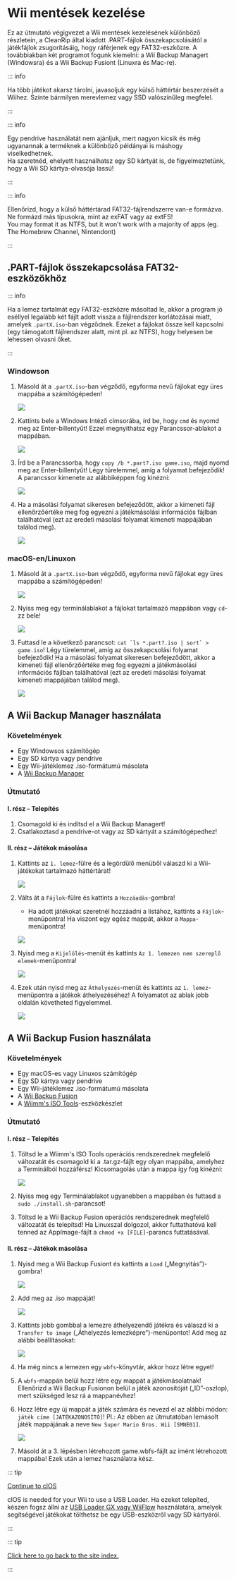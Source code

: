 # Wii mentések kezelése

Ez az útmutató végigvezet a Wii mentések kezelésének különböző részletein, a CleanRip által kiadott .PART-fájlok összekapcsolásától a játékfájlok zsugorításáig, hogy ráférjenek egy FAT32-eszközre. A továbbiakban két programot fogunk kiemelni: a Wii Backup Managert (Windowsra) és a Wii Backup Fusiont (Linuxra és Mac-re).

::: info

Ha több játékot akarsz tárolni, javasoljuk egy külső háttértár beszerzését a Wiihez. Szinte bármilyen merevlemez vagy SSD valószínűleg megfelel.

:::

::: info

Egy pendrive használatát nem ajánljuk, mert nagyon kicsik és még ugyanannak a terméknek a különböző példányai is máshogy viselkedhetnek. <br>
Ha szeretnéd, ehelyett használhatsz egy SD kártyát is, de figyelmeztetünk, hogy a Wii SD kártya-olvasója lassú!

:::

::: info

Ellenőrizd, hogy a külső háttértárad FAT32-fájlrendszerre van-e formázva. Ne formázd más típusokra, mint az exFAT vagy az extFS! <br>
You may format it as NTFS, but it won't work with a majority of apps (eg. The Homebrew Channel, Nintendont)

:::

## .PART-fájlok összekapcsolása FAT32-eszközökhöz

::: info

Ha a lemez tartalmát egy FAT32-eszközre másoltad le, akkor a program jó eséllyel legalább két fájlt adott vissza a fájlrendszer korlátozásai miatt, amelyek `.partX.iso`-ban végződnek. Ezeket a fájlokat össze kell kapcsolni (egy támogatott fájlrendszer alatt, mint pl. az NTFS), hogy helyesen be lehessen olvasni őket.

:::

### Windowson

1. Másold át a `.partX.iso`-ban végződő, egyforma nevű fájlokat egy üres mappába a számítógépeden!

   ![](/images/desktop-apps/WBM/dumpedpartfiles.png)

2. Kattints bele a Windows Intéző címsorába, írd be, hogy `cmd` és nyomd meg az Enter-billentyűt! Ezzel megnyithatsz egy Parancssor-ablakot a mappában.

   ![](/images/desktop-apps/WBM/opencmd.png)

3. Írd be a Parancssorba, hogy `copy /b *.part?.iso game.iso`, majd nyomd meg az Enter-billentyűt! Légy türelemmel, amíg a folyamat befejeződik! A parancssor kimenete az alábbiképpen fog kinézni:

   ![](/images/desktop-apps/WBM/joinpartfiles.png)

4. Ha a másolási folyamat sikeresen befejeződött, akkor a kimeneti fájl ellenőrzőértéke meg fog egyezni a játékmásolási információs fájlban találhatóval (ezt az eredeti másolási folyamat kimeneti mappájában találod meg).

   ![](/images/desktop-apps/WBM/filemd5.png)

### macOS-en/Linuxon

1. Másold át a `.partX.iso`-ban végződő, egyforma nevű fájlokat egy üres mappába a számítógépeden!

   ![](/images/desktop-apps/WBM/dumpedpartfileslinux.png)

2. Nyiss meg egy terminálablakot a fájlokat tartalmazó mappában vagy `cd`-zz bele!

   ![](/images/desktop-apps/WBM/openterminallinux.png)

3. Futtasd le a következő parancsot: ``cat `ls *.part?.iso | sort` > game.iso``! Légy türelemmel, amíg az összekapcsolási folyamat befejeződik! Ha a másolási folyamat sikeresen befejeződött, akkor a kimeneti fájl ellenőrzőértéke meg fog egyezni a játékmásolási információs fájlban találhatóval (ezt az eredeti másolási folyamat kimeneti mappájában találod meg).

   ![](/images/desktop-apps/WBM/mergesuccesslinux.png)

## A Wii Backup Manager használata

### Követelmények

- Egy Windowsos számítógép
- Egy SD kártya vagy pendrive
- Egy Wii-játéklemez .iso-formátumú másolata
- A [Wii Backup Manager](https://static.wiidatabase.de/Wii-Backup-Manager.zip)

### Útmutató

#### I. rész – Telepítés

1. Csomagold ki és indítsd el a Wii Backup Managert!
2. Csatlakoztasd a pendrive-ot vagy az SD kártyát a számítógépedhez!

#### II. rész – Játékok másolása

1. Kattints az `1. lemez`-fülre és a legördülő menüből válaszd ki a Wii-játékokat tartalmazó háttértárat!

   ![](/images/desktop-apps/WBM/select_drive.png)

2. Válts át a `Fájlok`-fülre és kattints a `Hozzáadás`-gombra!

   - Ha adott játékokat szeretnél hozzáadni a listához, kattints a `Fájlok`-menüpontra! Ha viszont egy egész mappát, akkor a `Mappa`-menüpontra!

   ![](/images/desktop-apps/WBM/select_games.png)

3. Nyisd meg a `Kijelölés`-menüt és kattints `Az 1. lemezen nem szereplő elemek`-menüpontra!

   ![](/images/desktop-apps/WBM/select_games2.png)

4. Ezek után nyisd meg az `Áthelyezés`-menüt és kattints az `1. lemez`-menüpontra a játékok áthelyezéséhez! A folyamatot az ablak jobb oldalán követheted figyelemmel.

   ![](/images/desktop-apps/WBM/transfer_todrive.png)

## A Wii Backup Fusion használata

### Követelmények

- Egy macOS-es vagy Linuxos számítógép
- Egy SD kártya vagy pendrive
- Egy Wii-játéklemez .iso-formátumú másolata
- A [Wii Backup Fusion](https://github.com/larsenv/Wii-Backup-Fusion)
- A [Wiimm's ISO Tools](https://wit.wiimm.de/download.html)-eszközkészlet

### Útmutató

#### I. rész – Telepítés

1. Töltsd le a Wiimm's ISO Tools operációs rendszerednek megfelelő változatát és csomagold ki a .tar.gz-fájlt egy olyan mappába, amelyhez a Terminálból hozzáférsz! Kicsomagolás után a mappa így fog kinézni:

   ![](/images/desktop-apps/WBM/witinstallfolder.png)

2. Nyiss meg egy Terminálablakot ugyanebben a mappában és futtasd a `sudo ./install.sh`-parancsot!

3. Töltsd le a Wii Backup Fusion operációs rendszerednek megfelelő változatát és telepítsd! Ha Linuxszal dolgozol, akkor futtathatóvá kell tenned az AppImage-fájlt a `chmod +x [FILE]`-parancs futtatásával.

#### II. rész – Játékok másolása

1. Nyisd meg a Wii Backup Fusiont és kattints a `Load` („Megnyitás”)-gombra!

   ![](/images/desktop-apps/WBM/loadwbf.png)

2. Add meg az .iso mappáját!

   ![](/images/desktop-apps/WBM/opendirectorywbf.png)

3. Kattints jobb gombbal a lemezre áthelyezendő játékra és válaszd ki a `Transfer to image` („Áthelyezés lemezképre”)-menüpontot! Add meg az alábbi beállításokat:

   ![](/images/desktop-apps/WBM/settingswbf.png)

4. Ha még nincs a lemezen egy `wbfs`-könyvtár, akkor hozz létre egyet!

5. A `wbfs`-mappán belül hozz létre egy mappát a játékmásolatnak! Ellenőrizd a Wii Backup Fusionon belül a játék azonosítóját („ID”-oszlop), mert szükséged lesz rá a mappanévhez!

6. Hozz létre egy új mappát a játék számára és nevezd el az alábbi módon: `játék címe [JÁTÉKAZONOSÍTÓ]`! Pl.: Az ebben az útmutatóban lemásolt játék mappájának a neve `New Super Mario Bros. Wii [SMNE01]`.

   ![](/images/desktop-apps/WBM/wbfsname.png)

7. Másold át a 3. lépésben létrehozott game.wbfs-fájlt az imént létrehozott mappába! Ezek után a lemez használatra kész.

::: tip

[Continue to cIOS](cios)

cIOS is needed for your Wii to use a USB Loader. Ha ezeket telepíted, készen fogsz állni az [USB Loader GX vagy WiiFlow](wii-loaders) használatára, amelyek segítségével játékokat tölthetsz be egy USB-eszközről vagy SD kártyáról.

:::

::: tip

[Click here to go back to the site index.](site-navigation)

:::
